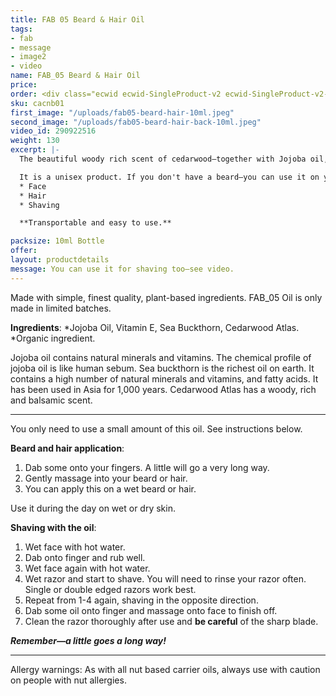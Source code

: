 ```yaml
---
title: FAB 05 Beard & Hair Oil
tags:
- fab
- message
- image2
- video
name: FAB_05 Beard & Hair Oil
price: 
order: <div class="ecwid ecwid-SingleProduct-v2 ecwid-SingleProduct-v2-bordered ecwid-SingleProduct-v2-centered ecwid-Product ecwid-Product-126575504" itemscope itemtype="http://schema.org/Product" data-single-product-id="126575504"><div itemtype="http://schema.org/Offer" itemscope itemprop="offers"><div class="ecwid-productBrowser-price ecwid-price" itemprop="price" content="6" data-spw-price-location="button"><div itemprop="priceCurrency" content="GBP"></div></div></div><div customprop="options"></div><div customprop="addtobag"></div></div>
sku: cacnb01
first_image: "/uploads/fab05-beard-hair-10ml.jpeg"
second_image: "/uploads/fab05-beard-hair-back-10ml.jpeg"
video_id: 290922516
weight: 130
excerpt: |-
  The beautiful woody rich scent of cedarwood—together with Jojoba oil, Seabuckthorn, Vitamin E makes for an impressive beard and hair oil. It's non greasy, concentrated—you only need to use a small amount, and made from completely natural plant-based ingredients.

  It is a unisex product. If you don't have a beard—you can use it on your hair. I use it to shave with now instead of FAB_01 Oil. See video to see how I shave with the FAB_01 Oil. You can use it on your:
  * Face
  * Hair
  * Shaving

  **Transportable and easy to use.**

packsize: 10ml Bottle
offer: 
layout: productdetails
message: You can use it for shaving too—see video.
---
```


Made with simple, finest quality, plant-based ingredients. FAB_05 Oil is only made in limited batches. 

**Ingredients**: *Jojoba Oil, Vitamin E, Sea Buckthorn, Cedarwood Atlas.  
*Organic ingredient.

Jojoba oil contains natural minerals and vitamins. The chemical profile of jojoba oil is like human sebum. Sea buckthorn is the richest oil on earth. It contains a high number of natural minerals and vitamins, and fatty acids. It has been used in Asia for 1,000 years. Cedarwood Atlas has a woody, rich and balsamic scent.

***

You only need to use a small amount of this oil. See instructions below.

**Beard and hair application**:
1. Dab some onto your fingers. A little will go a very long way.
2. Gently massage into your beard or hair.
3. You can apply this on a wet beard or hair.

Use it during the day on wet or dry skin.

**Shaving with the oil**:
1. Wet face with hot water.
2. Dab onto finger and rub well.
3. Wet face again with hot water.
4. Wet razor and start to shave. You will need to rinse your razor often. Single or double edged razors work best. 
5. Repeat from 1-4 again, shaving in the opposite direction.
6. Dab some oil onto finger and massage onto face to finish off.
7. Clean the razor thoroughly after use and **be careful** of the sharp blade.

 _**Remember—a little goes a long way!**_


***

Allergy warnings: As with all nut based carrier oils, always use with caution on people with nut allergies.